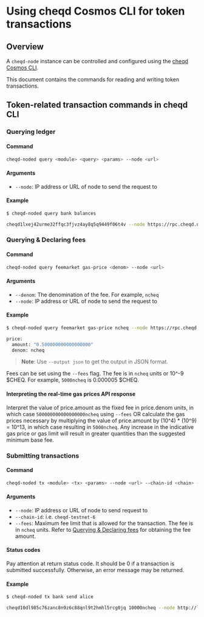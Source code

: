 # Using cheqd Cosmos CLI for token transactions

## Overview

A `cheqd-node` instance can be controlled and configured using the [cheqd Cosmos CLI](README.md).

This document contains the commands for reading and writing token transactions.

## Token-related transaction commands in cheqd CLI

### Querying ledger

#### Command

```bash
cheqd-noded query <module> <query> <params> --node <url>
```

#### Arguments

* `--node`: IP address or URL of node to send the request to

#### Example

```bash
$ cheqd-noded query bank balances

cheqd1lxej42urme32ffqc3fjvz4ay8q5q9449f06t4v --node https://rpc.cheqd.network:443
```

### Querying & Declaring fees

#### Command

```bash
cheqd-noded query feemarket gas-price <denom> --node <url>
```

#### Arguments

* `--denom`: The denomination of the fee. For example, `ncheq`
* `--node`: IP address or URL of node to send the request to

#### Example

```bash
$ cheqd-noded query feemarket gas-price ncheq --node https://rpc.cheqd.network:443

price:
  amount: "0.500000000000000000"
  denom: ncheq
```

> **Note**: Use `--output json` to get the output in JSON format.

Fees can be set using the `--fees` flag. The fee is in `ncheq` units or 10^-9 \$CHEQ. For example, `5000ncheq` is 0.000005 $CHEQ.

#### Interpreting the real-time gas prices API response
Interpret the value of price.amount as the fixed fee in price.denom units, in which case `500000000000000000ncheq` using `--fees` OR calculate the gas prices necessary by multiplying the value of price.amount by (10^4) * (10^9) = 10^13, in which case resulting in `5000ncheq`. Any increase in the indicative gas price or gas limit will result in greater quantities than the suggested minimum base fee.

### Submitting transactions

#### Command

```bash
cheqd-noded tx <module> <tx> <params> --node <url> --chain-id <chain> --fees <fee>
```

#### Arguments

* `--node`: IP address or URL of node to send request to
* `--chain-id`: i.e. `cheqd-testnet-6`
* `--fees`: Maximum fee limit that is allowed for the transaction. The fee is in `ncheq` units. Refer to [Querying & Declaring fees](#querying--declaring-fees) for obtaining the fee amount.

#### Status codes

Pay attention at return status code. It should be 0 if a transaction is submitted successfully. Otherwise, an error message may be returned.

#### Example

```bash
$ cheqd-noded tx bank send alice

cheqd10dl985c76zanc8n9z6c88qnl9t2hmhl5rcg0jq 10000ncheq --node http://localhost:26657 --chain-id cheqd-testnet-6 --fees 5000ncheq
```
